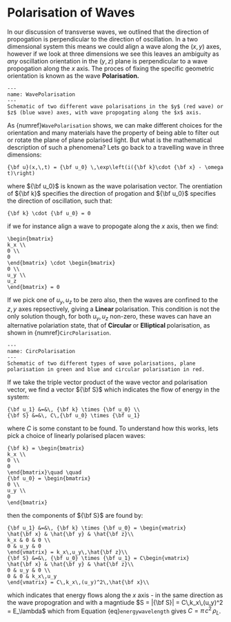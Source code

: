 # Polarisation of Waves

In our discussion of transverse waves, we outlined that the direction of propogation is perpendicular to the direction of oscillation. In a two dimensional system 
this means we could align a wave along the $(x,\,y)$ axes, however if we look at three dimensions we see this leaves an ambiguity as <em> any </em> oscillation 
orientation in the $(y,\,z)$ plane is perpendicular to a wave propogation along the $x$ axis.  The proces of fixing the specific geometric orientation is known 
as the wave <b> Polarisation. </b>  

```{figure} ../figures/WavePolarisation.png
---
name: WavePolarisation
---
Schematic of two different wave polarisations in the $y$ (red wave) or $z$ (blue wave) axes, with wave propogating along the $x$ axis.
```

As {numref}`WavePolarisation` shows, we can make different choices for the orientation and many materials have the property of being able to filter out or 
rotate the plane of plane polarised light.  But what is the mathematical description of such a phenomena?  Lets go back to a travelling wave in three dimensions:

```{math}
{\bf u}(x,\,t) = {\bf u_0} \,\exp\left(i({\bf k}\cdot {\bf x} - \omega t)\right)
```
where ${\bf u_0}$ is known as the wave polarisation vector.  The orentiation of ${\bf k}$ specifies the direction of progation and ${\bf u_0}$ specifies the 
direction of oscillation, such that:
```{math}
{\bf k} \cdot {\bf u_0} = 0
```
if we for instance align a wave to propogate along the $x$ axis, then we find:
```{math}
\begin{bmatrix}
k_x \\
0 \\
0
\end{bmatrix} \cdot \begin{bmatrix}
0 \\
u_y \\
u_z 
\end{bmatrix} = 0
```
If we pick one of $u_y,\, u_z$ to be zero also, then the waves are confined to the $z,\, y$ axes repsectively, giving a <b> Linear </b> polarisation.  This condition is 
not the only solution though, for both $u_y,\, u_z$ non-zero, these waves can have an alternative polariation state, that of <b> Circular </b> or <b> Elliptical </b> 
polarisation, as shown in {numref}`CircPolarisation`.

```{figure} ../figures/CircPolarisation.png
---
name: CircPolarisation
---
Schematic of two different types of wave polarisations, plane polarisation in green and blue and circular polarisation in red.
```

If we take the triple vector product of the wave vector and polarisation vector, we find a vector ${\bf S}$ which indicates the flow of energy in the system:
```{math}
{\bf u_1} &=&\, {\bf k} \times {\bf u_0} \\
{\bf S} &=&\, C\,{\bf u_0} \times {\bf u_1} 
``` 
where $C$ is some constant to be found.  To understand how this works, lets pick a choice of linearly polarised placen waves:
```{math}
{\bf k} = \begin{bmatrix}
k_x \\
0 \\
0
\end{bmatrix}\quad \quad
{\bf u_0} = \begin{bmatrix}
0 \\
u_y \\
0 
\end{bmatrix}
```
then the components of ${\bf S}$ are found by:
```{math}
{\bf u_1} &=&\, {\bf k} \times {\bf u_0} = \begin{vmatrix}
\hat{\bf x} & \hat{\bf y} & \hat{\bf z}\\
k_x & 0 & 0 \\
0 & u_y & 0
\end{vmatrix} = k_x\,u_y\,\hat{\bf z}\\
{\bf S} &=&\, {\bf u_0} \times {\bf u_1} = C\begin{vmatrix}
\hat{\bf x} & \hat{\bf y} & \hat{\bf z}\\
0 & u_y & 0 \\
0 & 0 & k_x\,u_y
\end{vmatrix} = C\,k_x\,(u_y)^2\,\hat{\bf x}\\
```
which indicates that energy flows along the $x$ axis - in the same direction as the wave propogration and with a magntiude 
$S = |{\bf S}| = C\,k_x\,(u_y)^2 = E_\lambda$ which from Equation {eq}`energywavelength` gives $C = \pi\,c^2\,\rho_L$.